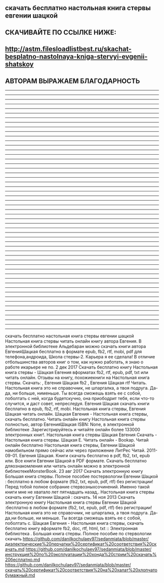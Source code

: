 скачать бесплатно настольная книга стервы евгении шацкой
--------------------------------------------------
СКАЧИВАЙТЕ ПО ССЫЛКЕ НИЖЕ:
--------------------------------------------------
http://astm.filesloadlistbest.ru/skachat-besplatno-nastolnaya-kniga-stervyi-evgenii-shatskoy
--------------------------------------------------
АВТОРАМ ВЫРАЖАЕМ БЛАГОДАРНОСТЬ
--------------------------------------------------
--------------------------------------------------
--------------------------------------------------
--------------------------------------------------
--------------------------------------------------
--------------------------------------------------
--------------------------------------------------
--------------------------------------------------
--------------------------------------------------
--------------------------------------------------
--------------------------------------------------
--------------------------------------------------
--------------------------------------------------
--------------------------------------------------
--------------------------------------------------
--------------------------------------------------
--------------------------------------------------
--------------------------------------------------
--------------------------------------------------
--------------------------------------------------
--------------------------------------------------
--------------------------------------------------
--------------------------------------------------
--------------------------------------------------
--------------------------------------------------
--------------------------------------------------
--------------------------------------------------
--------------------------------------------------
--------------------------------------------------
--------------------------------------------------
--------------------------------------------------
--------------------------------------------------
--------------------------------------------------
--------------------------------------------------
--------------------------------------------------
--------------------------------------------------
--------------------------------------------------
--------------------------------------------------
--------------------------------------------------
--------------------------------------------------
--------------------------------------------------
--------------------------------------------------
--------------------------------------------------
--------------------------------------------------
--------------------------------------------------
--------------------------------------------------
--------------------------------------------------
--------------------------------------------------
--------------------------------------------------
--------------------------------------------------
--------------------------------------------------
--------------------------------------------------
--------------------------------------------------
--------------------------------------------------
скачать бесплатно настольная книга стервы евгении шацкой Настольная книга стервы читать онлайн книгу автора Евгения. В электронной библиотеке Альдебаран можно скачать книги автора ЕвгенияШацкая бесплатно в формате epub, fb2, rtf, mobi, pdf для телефона,андроида,  Школа стервы-2. Карьера  я ее сделала! В отличие отбольшинства авторов книг о том, как нужно работать, я знаю о работе икарьере не по. 2 дек 2017  Скачать бесплатно книгу Настольная книга стервы - Шацкая Евгения вформатах fb2, rtf, epub, pdf, txt или читать онлайн. Отзывы на книгу, похожиекниги на Настольная книга стервы. Скачать: , Евгения Шацкая fb2 , Евгения Шацкая rtf Читать. Настольная книга это не справочник, не шпаргалка, а твоя подруга. Да-да, ни больше, нименьше. Ты всегда сможешь взять ее с собой, поболтать с ней, когда будетскучно, она приободрит тебя, если что-то случится, и даст совет, непреследуя. Евгения Шацкая  скачать книги бесплатно в epub, fb2, rtf, mobi. Настольная книга стервы, Евгения Шацкая  читать онлайн. Шацкая Евгения - Настольная книга стервы, скачать бесплатно. Читать онлайн книгу Настольная книга стервы полностью, автор ЕвгенияШацкая ISBN: None, в электронной библиотеке .Зарегистрируйтесь и читайте онлайн более 133000 электронных книг!. Настольная книга стервы Шацкая Евгения Скачать -
Настольная книга стервы. Шацкая Е. Читать онлайн - Bookap. Читай онлайн бесплатно Настольная книга стервы, Евгении Шацкой намобильном прямо сейчас или через приложение ЛитРес Читай. 2011-09-01. Евгения Шацкая. Книги скачать бесплатно в pdf, fb2, txt, epub или. Все книги Евгении Шацкой в PDF формате. Скачать бесплатно дляознакомления или читать онлайн можно в электронной библиотекеMonsterBook. 23 авг 2017  Скачать электронную книгу Большая книга стервы. Полное пособие постервологии Евгении Шацкой : бесплатно в любом формате (fb2, txt, epub, pdf, rtf) без регистрации! Перед тобой  полное собрание стервозныхсочинений. Именно такой книги мне не хватало лет пятнадцать назад,. Настольная книга стервы скачать книгу Евгении Шацкой : скачать. 14 ноя 2013  Скачать электронную книгу Настольная книга стервы Евгении Шацкой :бесплатно в любом формате (fb2, txt, epub, pdf, rtf) без регистрации!Настольная книга  это не справочник, не шпаргалка, а твоя подруга. Да-да,ни больше, ни меньше. Ты всегда сможешь взять ее с собой, поболтать с. Шацкая Евгения - Настольная книга стервы, скачать бесплатно книгу вформате fb2, doc, rtf, html, txt :: Электронная библиотека . Большая книга стервы. Полное пособие по стервологии скачать
https://github.com/danilkochulaev97/sedanmiata/blob/master/диэлектрические%20перчатки%20сертификат%20соответствия%20скачать.md
https://github.com/danilkochulaev97/sedanmiata/blob/master/инструкция%20по%20эксплуатации%20хонда%20стрим%20скачать%20бесплатно.md
https://github.com/danilkochulaev97/sedanmiata/blob/master/скачать%20сертификат%20соответствия%20на%20халат%20хлопчатобумажный.md